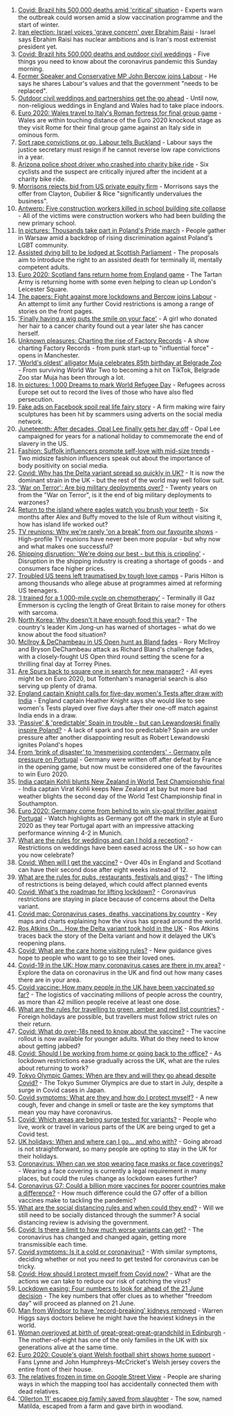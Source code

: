 1. [Covid: Brazil hits 500,000 deaths amid 'critical' situation](https://www.bbc.co.uk/news/world-latin-america-57541794) - Experts warn the outbreak could worsen amid a slow vaccination programme and the start of winter.
2. [Iran election: Israel voices 'grave concern' over Ebrahim Raisi](https://www.bbc.co.uk/news/world-middle-east-57541346) - Israel says Ebrahim Raisi has nuclear ambitions and is Iran's most extremist president yet.
3. [Covid: Brazil hits 500,000 deaths and outdoor civil weddings](https://www.bbc.co.uk/news/uk-57542755) - Five things you need to know about the coronavirus pandemic this Sunday morning.
4. [Former Speaker and Conservative MP John Bercow joins Labour](https://www.bbc.co.uk/news/uk-politics-57541836) - He says he shares Labour's values and that the government "needs to be replaced".
5. [Outdoor civil weddings and partnerships get the go ahead](https://www.bbc.co.uk/news/uk-57542818) - Until now, non-religious weddings in England and Wales had to take place indoors.
6. [Euro 2020: Wales travel to Italy's Roman fortress for final group game](https://www.bbc.co.uk/sport/football/51197631) - Wales are within touching distance of the Euro 2020 knockout stage as they visit Rome for their final group game against an Italy side in ominous form.
7. [Sort rape convictions or go, Labour tells Buckland](https://www.bbc.co.uk/news/uk-politics-57542194) - Labour says the justice secretary must resign if he cannot reverse low rape convictions in a year.
8. [Arizona police shoot driver who crashed into charity bike ride](https://www.bbc.co.uk/news/world-us-canada-57542454) - Six cyclists and the suspect are critically injured after the incident at a charity bike ride.
9. [Morrisons rejects bid from US private equity firm](https://www.bbc.co.uk/news/uk-57541617) - Morrisons says the offer from Clayton, Dubilier & Rice "significantly undervalues the business".
10. [Antwerp: Five construction workers killed in school building site collapse](https://www.bbc.co.uk/news/world-europe-57542638) - All of the victims were construction workers who had been building the new primary school.
11. [In pictures: Thousands take part in Poland's Pride march](https://www.bbc.co.uk/news/world-europe-57542812) - People gather in Warsaw amid a backdrop of rising discrimination against Poland's LGBT community.
12. [Assisted dying bill to be lodged at Scottish Parliament](https://www.bbc.co.uk/news/uk-scotland-scotland-politics-57541231) - The proposals aim to introduce the right to an assisted death for terminally ill, mentally competent adults.
13. [Euro 2020: Scotland fans return home from England game](https://www.bbc.co.uk/news/uk-scotland-57541883) - The Tartan Army is returning home with some even helping to clean up London's Leicester Square.
14. [The papers: Fight against more lockdowns and Bercow joins Labour](https://www.bbc.co.uk/news/blogs-the-papers-57542374) - An attempt to limit any further Covid restrictions is among a range of stories on the front pages.
15. ['Finally having a wig puts the smile on your face'](https://www.bbc.co.uk/news/uk-england-leicestershire-57512139) - A girl who donated her hair to a cancer charity found out a year later she has cancer herself.
16. [Unknown pleasures: Charting the rise of Factory Records](https://www.bbc.co.uk/news/uk-england-manchester-57343300) - A show charting Factory Records - from punk start-up to "influential force" - opens in Manchester.
17. ['World's oldest' alligator Muja celebrates 85th birthday at Belgrade Zoo](https://www.bbc.co.uk/news/world-europe-57532767) - From surviving World War Two to becoming a hit on TikTok, Belgrade Zoo star Muja has been through a lot.
18. [In pictures: 1,000 Dreams to mark World Refugee Day](https://www.bbc.co.uk/news/in-pictures-57488050) - Refugees across Europe set out to record the lives of those who have also fled persecution.
19. [Fake ads on Facebook spoil real life fairy story](https://www.bbc.co.uk/news/business-57487193) - A firm making wire fairy sculptures has been hit by scammers using adverts on the social media network.
20. [Juneteenth: After decades, Opal Lee finally gets her day off](https://www.bbc.co.uk/news/world-us-canada-57536944) - Opal Lee campaigned for years for a national holiday to commemorate the end of slavery in the US.
21. [Fashion: Suffolk influencers promote self-love with mid-size trends](https://www.bbc.co.uk/news/uk-england-suffolk-57489688) - Two midsize fashion influencers speak out about the importance of body positivity on social media.
22. [Covid: Why has the Delta variant spread so quickly in UK?](https://www.bbc.co.uk/news/health-57489740) - It is now the dominant strain in the UK - but the rest of the world may well follow suit.
23. ['War on Terror': Are big military deployments over?](https://www.bbc.co.uk/news/world-asia-57489095) - Twenty years on from the "War on Terror", is it the end of big military deployments to warzones?
24. [Return to the island where eagles watch you brush your teeth](https://www.bbc.co.uk/news/uk-scotland-highlands-islands-57407880) - Six months after Alex and Buffy moved to the Isle of Rum without visiting it, how has island life worked out?
25. [TV reunions: Why we're rarely 'on a break' from our favourite shows](https://www.bbc.co.uk/news/entertainment-arts-57470151) - High-profile TV reunions have never been more popular - but why now and what makes one successful?
26. [Shipping disruption: 'We're doing our best - but this is crippling'](https://www.bbc.co.uk/news/business-57531716) - Disruption in the shipping industry is creating a shortage of goods - and consumers face higher prices.
27. [Troubled US teens left traumatised by tough love camps](https://www.bbc.co.uk/news/world-us-canada-57442175) - Paris Hilton is among thousands who allege abuse at programmes aimed at reforming US teenagers.
28. ['I trained for a 1,000-mile cycle on chemotherapy'](https://www.bbc.co.uk/news/uk-57491649) - Terminally ill Gaz Emmerson is cycling the length of Great Britain to raise money for others with sarcoma.
29. [North Korea: Why doesn't it have enough food this year?](https://www.bbc.co.uk/news/57524614) - The country's leader Kim Jong-un has warned of shortages - what do we know about the food situation?
30. [McIlroy & DeChambeau in US Open hunt as Bland fades](https://www.bbc.co.uk/sport/golf/57542274) - Rory McIlroy and Bryson DeChambeau attack as Richard Bland's challenge fades, with a closely-fought US Open third round setting the scene for a thrilling final day at Torrey Pines.
31. [Are Spurs back to square one in search for new manager?](https://www.bbc.co.uk/sport/football/57537595) - All eyes might be on Euro 2020, but Tottenham's managerial search is also serving up plenty of drama.
32. [England captain Knight calls for five-day women's Tests after draw with India](https://www.bbc.co.uk/sport/cricket/57541949) - England captain Heather Knight says she would like to see women's Tests played over five days after their one-off match against India ends in a draw.
33. ['Passive' & 'predictable' Spain in trouble - but can Lewandowski finally inspire Poland?](https://www.bbc.co.uk/sport/football/57542422) - A lack of spark and too predictable? Spain are under pressure after another disappointing result as Robert Lewandowski ignites Poland's hopes
34. [From ‘brink of disaster’ to ‘mesmerising contenders' - Germany pile pressure on Portugal](https://www.bbc.co.uk/sport/football/57542157) - Germany were written off after defeat by France in the opening game, but now must be considered one of the favourites to win Euro 2020.
35. [India captain Kohli blunts New Zealand in World Test Championship final](https://www.bbc.co.uk/sport/cricket/57538253) - India captain Virat Kohli keeps New Zealand at bay but more bad weather blights the second day of the World Test Championship final in Southampton.
36. [Euro 2020: Germany come from behind to win six-goal thriller against Portugal](https://www.bbc.co.uk/sport/av/football/57541683) - Watch highlights as Germany got off the mark in style at Euro 2020 as they tear Portugal apart with an impressive attacking performance winning 4-2 in Munich.
37. [What are the rules for weddings and can I hold a reception?](https://www.bbc.co.uk/news/explainers-52811509) - Restrictions on weddings have been eased across the UK - so how can you now celebrate?
38. [Covid: When will I get the vaccine?](https://www.bbc.co.uk/news/health-55045639) - Over 40s in England and Scotland can have their second dose after eight weeks instead of 12.
39. [What are the rules for pubs, restaurants, festivals and gigs?](https://www.bbc.co.uk/news/business-52977388) - The lifting of restrictions is being delayed, which could affect planned events
40. [Covid: What's the roadmap for lifting lockdown?](https://www.bbc.co.uk/news/explainers-52530518) - Coronavirus restrictions are staying in place because of concerns about the Delta variant.
41. [Covid map: Coronavirus cases, deaths, vaccinations by country](https://www.bbc.co.uk/news/world-51235105) - Key maps and charts explaining how the virus has spread around the world.
42. [Ros Atkins On… How the Delta variant took hold in the UK](https://www.bbc.co.uk/news/health-57532764) - Ros Atkins traces back the story of the Delta variant and how it delayed the UK’s reopening plans.
43. [Covid: What are the care home visiting rules?](https://www.bbc.co.uk/news/explainers-53503712) - New guidance gives hope to people who want to go to see their loved ones.
44. [Covid-19 in the UK: How many coronavirus cases are there in my area?](https://www.bbc.co.uk/news/uk-51768274) - Explore the data on coronavirus in the UK and find out how many cases there are in your area.
45. [Covid vaccine: How many people in the UK have been vaccinated so far?](https://www.bbc.co.uk/news/health-55274833) - The logistics of vaccinating millions of people across the country, as more than 42 million people receive at least one dose.
46. [What are the rules for travelling to green, amber and red list countries?](https://www.bbc.co.uk/news/explainers-52544307) - Foreign holidays are possible, but travellers must follow strict rules on their return.
47. [Covid: What do over-18s need to know about the vaccine?](https://www.bbc.co.uk/news/health-57273875) - The vaccine rollout is now available for younger adults. What do they need to know about getting jabbed?
48. [Covid: Should I be working from home or going back to the office?](https://www.bbc.co.uk/news/business-52567567) - As lockdown restrictions ease gradually across the UK, what are the rules about returning to work?
49. [Tokyo Olympic Games: When are they and will they go ahead despite Covid?](https://www.bbc.co.uk/news/world-asia-57240044) - The Tokyo Summer Olympics are due to start in July, despite a surge in Covid cases in Japan.
50. [Covid symptoms: What are they and how do I protect myself?](https://www.bbc.co.uk/news/health-51048366) - A new cough, fever and change in smell or taste are the key symptoms that mean you may have coronavirus.
51. [Covid: Which areas are being surge tested for variants?](https://www.bbc.co.uk/news/explainers-54872039) - People who live, work or travel in various parts of the UK are being urged to get a Covid test.
52. [UK holidays: When and where can I go... and who with?](https://www.bbc.co.uk/news/explainers-52646738) - Going abroad is not straightforward, so many people are opting to stay in the UK for their holidays.
53. [Coronavirus: When can we stop wearing face masks or face coverings?](https://www.bbc.co.uk/news/health-51205344) - Wearing a face covering is currently a legal requirement in many places, but could the rules change as lockdown eases further?
54. [Coronavirus G7: Could a billion more vaccines for poorer countries make a difference?](https://www.bbc.co.uk/news/57427877) - How much difference could the G7 offer of a billion vaccines make to tackling the pandemic?
55. [What are the social distancing rules and when could they end?](https://www.bbc.co.uk/news/uk-51506729) - Will we still need to be socially distanced through the summer? A social distancing review is advising the government.
56. [Covid: Is there a limit to how much worse variants can get?](https://www.bbc.co.uk/news/health-57431420) - The coronavirus has changed and changed again, getting more transmissible each time.
57. [Covid symptoms: Is it a cold or coronavirus?](https://www.bbc.co.uk/news/health-54145299) - With similar symptoms, deciding whether or not you need to get tested for coronavirus can be tricky.
58. [Covid: How should I protect myself from Covid now?](https://www.bbc.co.uk/news/health-57087517) - What are the actions we can take to reduce our risk of catching the virus?
59. [Lockdown easing: Four numbers to look for ahead of the 21 June decision](https://www.bbc.co.uk/news/57403888) - The key numbers that offer clues as to whether "freedom day" will proceed as planned on 21 June.
60. [Man from Windsor to have 'record-breaking' kidneys removed](https://www.bbc.co.uk/news/uk-england-berkshire-57513054) - Warren Higgs says doctors believe he might have the heaviest kidneys in the world.
61. [Woman overjoyed at birth of great-great-great-grandchild in Edinburgh](https://www.bbc.co.uk/news/uk-scotland-edinburgh-east-fife-57497765) - The mother-of-eight has one of the only families in the UK with six generations alive at the same time.
62. [Euro 2020: Couple's giant Welsh football shirt shows home support](https://www.bbc.co.uk/news/uk-wales-57475275) - Fans Lynne and John Humphreys-McCricket's Welsh jersey covers the entire front of their house.
63. [The relatives frozen in time on Google Street View](https://www.bbc.co.uk/news/technology-57511055) - People are sharing ways in which the mapping tool has accidentally connected them with dead relatives.
64. ['Ollerton 11' escapee pig family saved from slaughter](https://www.bbc.co.uk/news/uk-england-nottinghamshire-57518634) - The sow, named Matilda, escaped from a farm and gave birth in woodland.
